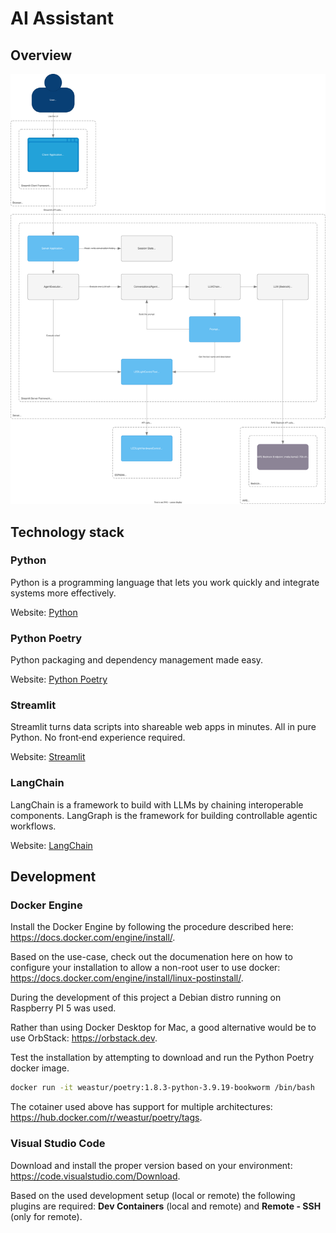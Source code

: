 # AI Assistant

## Overview

![Overview Diagram](docs/diagrams/overview.svg)

## Technology stack

### Python

Python is a programming language that lets you work quickly and integrate systems more effectively.

Website: [Python](https://www.python.org)

### Python Poetry

Python packaging and dependency management made easy.

Website: [Python Poetry](https://python-poetry.org)

### Streamlit

Streamlit turns data scripts into shareable web apps in minutes. All in pure Python. No front‑end experience required.

Website: [Streamlit](https://streamlit.io)

### LangChain

LangChain is a framework to build with LLMs by chaining interoperable components. LangGraph is the framework for building controllable agentic workflows.

Website: [LangChain](https://www.langchain.com)

## Development

### Docker Engine

Install the Docker Engine by following the procedure described here: https://docs.docker.com/engine/install/.

Based on the use-case, check out the documenation here on how to configure your installation to allow a non-root user to use docker: https://docs.docker.com/engine/install/linux-postinstall/.

During the development of this project a Debian distro running on Raspberry PI 5 was used.

Rather than using Docker Desktop for Mac, a good alternative would be to use OrbStack: https://orbstack.dev.

Test the installation by attempting to download and run the Python Poetry docker image.

```bash
docker run -it weastur/poetry:1.8.3-python-3.9.19-bookworm /bin/bash
```

The cotainer used above has support for multiple architectures: https://hub.docker.com/r/weastur/poetry/tags.

### Visual Studio Code

Download and install the proper version based on your environment: https://code.visualstudio.com/Download.

Based on the used development setup (local or remote) the following plugins are required: **Dev Containers** (local and remote) and **Remote - SSH** (only for remote).

